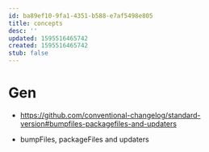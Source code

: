 ```yaml
---
id: ba89ef10-9fa1-4351-b588-e7af5498e805
title: concepts
desc: ''
updated: 1595516465742
created: 1595516465742
stub: false
---
```


# Gen
- https://github.com/conventional-changelog/standard-version#bumpfiles-packagefiles-and-updaters

- bumpFiles, packageFiles and updaters
